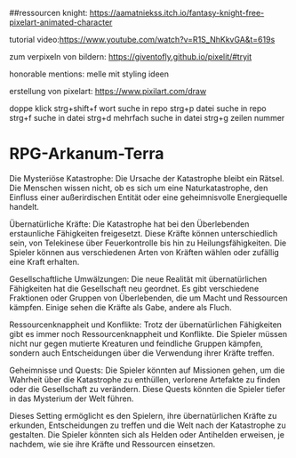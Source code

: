##ressourcen
knight: https://aamatniekss.itch.io/fantasy-knight-free-pixelart-animated-character

tutorial video:https://www.youtube.com/watch?v=R1S_NhKkvGA&t=619s

zum verpixeln von bildern: https://giventofly.github.io/pixelit/#tryit

honorable mentions: melle mit styling ideen

erstellung von pixelart: https://www.pixilart.com/draw

doppe klick strg+shift+f wort suche in repo
strg+p datei suche in repo
strg+f suche in datei
strg+d mehrfach suche in datei
strg+g zeilen nummer

# RPG-Arkanum-Terra

Die Mysteriöse Katastrophe: Die Ursache der Katastrophe bleibt ein Rätsel. Die Menschen wissen nicht, ob es sich um eine Naturkatastrophe, den Einfluss einer außerirdischen Entität oder eine geheimnisvolle Energiequelle handelt.

Übernatürliche Kräfte: Die Katastrophe hat bei den Überlebenden erstaunliche Fähigkeiten freigesetzt. Diese Kräfte können unterschiedlich sein, von Telekinese über Feuerkontrolle bis hin zu Heilungsfähigkeiten. Die Spieler können aus verschiedenen Arten von Kräften wählen oder zufällig eine Kraft erhalten.

Gesellschaftliche Umwälzungen: Die neue Realität mit übernatürlichen Fähigkeiten hat die Gesellschaft neu geordnet. Es gibt verschiedene Fraktionen oder Gruppen von Überlebenden, die um Macht und Ressourcen kämpfen. Einige sehen die Kräfte als Gabe, andere als Fluch.

Ressourcenknappheit und Konflikte: Trotz der übernatürlichen Fähigkeiten gibt es immer noch Ressourcenknappheit und Konflikte. Die Spieler müssen nicht nur gegen mutierte Kreaturen und feindliche Gruppen kämpfen, sondern auch Entscheidungen über die Verwendung ihrer Kräfte treffen.

Geheimnisse und Quests: Die Spieler könnten auf Missionen gehen, um die Wahrheit über die Katastrophe zu enthüllen, verlorene Artefakte zu finden oder die Gesellschaft zu verändern. Diese Quests könnten die Spieler tiefer in das Mysterium der Welt führen.

Dieses Setting ermöglicht es den Spielern, ihre übernatürlichen Kräfte zu erkunden, Entscheidungen zu treffen und die Welt nach der Katastrophe zu gestalten. Die Spieler könnten sich als Helden oder Antihelden erweisen, je nachdem, wie sie ihre Kräfte und Ressourcen einsetzen.

